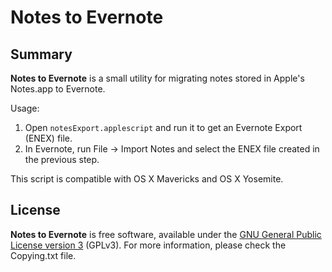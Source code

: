 # Notes to Evernote

## Summary

**Notes to Evernote** is a small utility for migrating notes stored in Apple's Notes.app to Evernote.

Usage:

1. Open `notesExport.applescript` and run it to get an Evernote Export (ENEX) file.
3. In Evernote, run File -> Import Notes and select the ENEX file created in the previous step.

This script is compatible with OS X Mavericks and OS X Yosemite.

## License

**Notes to Evernote** is free software, available under the [GNU General Public License version 3](http://www.gnu.org/licenses/gpl-3.0-standalone.html) (GPLv3). For more information, please check the Copying.txt file.
